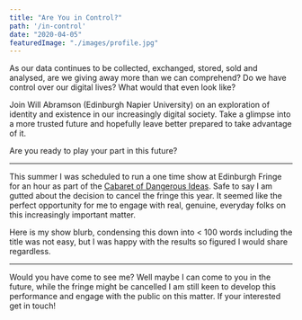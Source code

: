 ```yaml
---
title: "Are You in Control?"
path: '/in-control'
date: "2020-04-05"
featuredImage: "./images/profile.jpg"  
---
```

As our data continues to be collected, exchanged, stored, sold and analysed, are we giving away more than we can comprehend? Do we have control over our digital lives? What would that even look like? 

Join Will Abramson (Edinburgh Napier University) on an exploration of identity and existence in our increasingly digital society. Take a glimpse into a more trusted future and hopefully leave better prepared to take advantage of it. 

Are you ready to play your part in this future?

<hr/>

This summer I was scheduled to run a one time show at Edinburgh Fringe for an hour as part of the [Cabaret of Dangerous Ideas](https://codi.beltanenetwork.org/). Safe to say I am gutted about the decision to cancel the fringe this year. It seemed like the perfect opportunity for me to engage with real, genuine, everyday folks on this increasingly important matter. 

Here is my show blurb, condensing this down into < 100 words including the title was not easy, but I was happy with the results so figured I would share regardless. 
 


<hr/>

Would you have come to see me? Well maybe I can come to you in the future, while the fringe might be cancelled I am still keen to develop this performance and engage with the public on this matter. If your interested get in touch!
